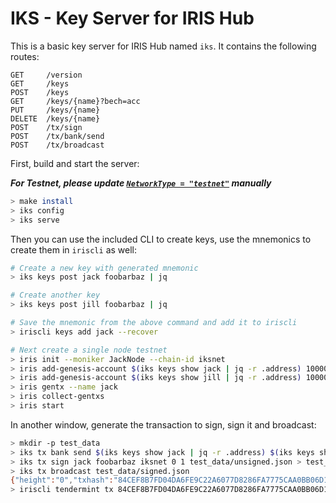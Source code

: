 # IKS - Key Server for IRIS Hub

This is a basic key server for IRIS Hub named `iks`. It contains the following routes:

```
GET     /version
GET     /keys
POST    /keys
GET     /keys/{name}?bech=acc
PUT     /keys/{name}
DELETE  /keys/{name}
POST    /tx/sign
POST    /tx/bank/send
POST    /tx/broadcast
```

First, build and start the server:

***For Testnet, please update [`NetworkType = "testnet"`](./Makefile#L11) manually***

```bash
> make install
> iks config
> iks serve
```

Then you can use the included CLI to create keys, use the mnemonics to create them in `iriscli` as well:

```bash
# Create a new key with generated mnemonic
> iks keys post jack foobarbaz | jq

# Create another key
> iks keys post jill foobarbaz | jq

# Save the mnemonic from the above command and add it to iriscli
> iriscli keys add jack --recover

# Next create a single node testnet
> iris init --moniker JackNode --chain-id iksnet
> iris add-genesis-account $(iks keys show jack | jq -r .address) 10000000000iris
> iris add-genesis-account $(iks keys show jill | jq -r .address) 100000000iris
> iris gentx --name jack
> iris collect-gentxs
> iris start
```

In another window, generate the transaction to sign, sign it and broadcast:
```bash
> mkdir -p test_data
> iks tx bank send $(iks keys show jack | jq -r .address) $(iks keys show jill | jq -r .address) 10000.58iris iksnet "jack to jill" 0.3iris > test_data/unsigned.json
> iks tx sign jack foobarbaz iksnet 0 1 test_data/unsigned.json > test_data/signed.json
> iks tx broadcast test_data/signed.json
{"height":"0","txhash":"84CEF8B7FD04DA6FE9C22A6077D8286FA7775CAA0BB06D1D875AE9527A3D15CB"}
> iriscli tendermint tx 84CEF8B7FD04DA6FE9C22A6077D8286FA7775CAA0BB06D1D875AE9527A3D15CB --trust-node
```
